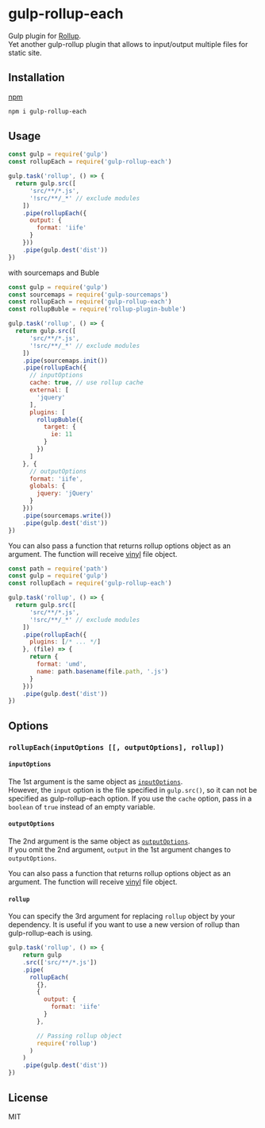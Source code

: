 # gulp-rollup-each

Gulp plugin for [Rollup](https://rollupjs.org).<br>
Yet another gulp-rollup plugin that allows to input/output multiple files for static site.

## Installation

[npm](https://www.npmjs.com/package/gulp-rollup-each)

```sh
npm i gulp-rollup-each
```

## Usage

```js
const gulp = require('gulp')
const rollupEach = require('gulp-rollup-each')

gulp.task('rollup', () => {
  return gulp.src([
      'src/**/*.js',
      '!src/**/_*' // exclude modules
    ])
    .pipe(rollupEach({
      output: {
        format: 'iife'
      }
    }))
    .pipe(gulp.dest('dist'))
})
```

with sourcemaps and Buble

```js
const gulp = require('gulp')
const sourcemaps = require('gulp-sourcemaps')
const rollupEach = require('gulp-rollup-each')
const rollupBuble = require('rollup-plugin-buble')

gulp.task('rollup', () => {
  return gulp.src([
      'src/**/*.js',
      '!src/**/_*' // exclude modules
    ])
    .pipe(sourcemaps.init())
    .pipe(rollupEach({
      // inputOptions
      cache: true, // use rollup cache
      external: [
        'jquery'
      ],
      plugins: [
        rollupBuble({
          target: {
            ie: 11
          }
        })
      ]
    }, {
      // outputOptions
      format: 'iife',
      globals: {
        jquery: 'jQuery'
      }
    }))
    .pipe(sourcemaps.write())
    .pipe(gulp.dest('dist'))
})
```

You can also pass a function that returns rollup options object as an argument. The function will receive [vinyl](https://github.com/gulpjs/vinyl) file object.

```js
const path = require('path')
const gulp = require('gulp')
const rollupEach = require('gulp-rollup-each')

gulp.task('rollup', () => {
  return gulp.src([
      'src/**/*.js',
      '!src/**/_*' // exclude modules
    ])
    .pipe(rollupEach({
      plugins: [/* ... */]
    }, (file) => {
      return {
        format: 'umd',
        name: path.basename(file.path, '.js')
      }
    }))
    .pipe(gulp.dest('dist'))
})
```

## Options

### `rollupEach(inputOptions [[, outputOptions], rollup])`

#### `inputOptions`

The 1st argument is the same object as [`inputOptions`](https://rollupjs.org/#inputoptions).<br>
However, the `input` option is the file specified in `gulp.src()`, so it can not be specified as gulp-rollup-each option. If you use the `cache` option, pass in a `boolean` of `true` instead of an empty variable.

#### `outputOptions`

The 2nd argument is the same object as [`outputOptions`](https://rollupjs.org/#outputoptions).<br>
If you omit the 2nd argument, `output` in the 1st argument changes to `outputOptions`.

You can also pass a function that returns rollup options object as an argument. The function will receive [vinyl](https://github.com/gulpjs/vinyl) file object.

#### `rollup`

You can specify the 3rd argument for replacing `rollup` object by your dependency. It is useful if you want to use a new version of rollup than gulp-rollup-each is using.

```js
gulp.task('rollup', () => {
    return gulp
    .src(['src/**/*.js'])
    .pipe(
      rollupEach(
        {},
        {
          output: {
            format: 'iife'
          }
        },

        // Passing rollup object
        require('rollup')
      )
    )
    .pipe(gulp.dest('dist'))
})
```

## License

MIT
